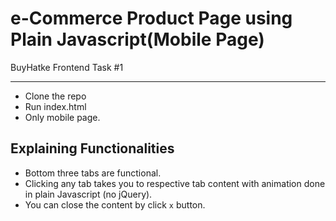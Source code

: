 # e-Commerce Product Page using Plain Javascript(Mobile Page)
BuyHatke Frontend Task #1

----------------------

* Clone the repo
* Run index.html
* Only mobile page.

## Explaining Functionalities

* Bottom three tabs are functional.
* Clicking any tab takes you to respective tab content with animation done in plain Javascript (no jQuery).
* You can close the content by click `x` button.

